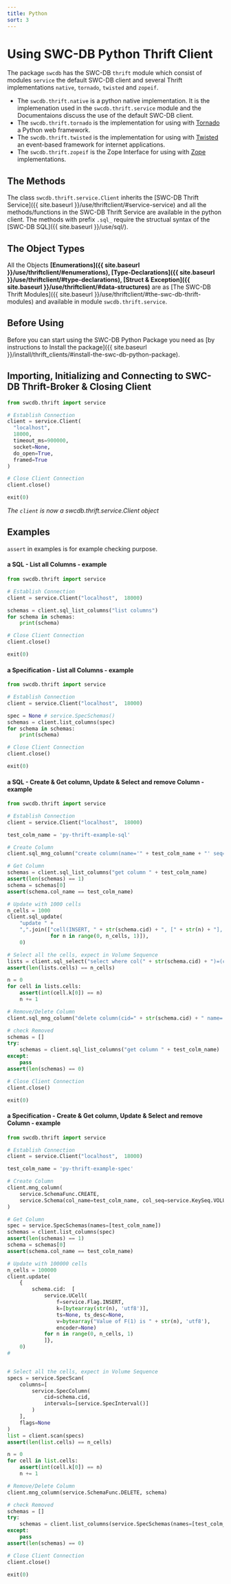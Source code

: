 ```yaml
---
title: Python
sort: 3
---
```



# Using SWC-DB Python Thrift Client
The package `swcdb` has the SWC-DB ```thrift``` module which consist of modules ```service``` the default SWC-DB client and several Thrift implementations ```native```,  ```tornado```, ```twisted``` and ```zopeif```.
* The ```swcdb.thrift.native``` is a python native implementation. It is the implemenation used in the ```swcdb.thrift.service``` module and the Documentaions discuss the use of the default SWC-DB client.
* The ```swcdb.thrift.tornado``` is the implementation for using with [Tornado](https://pypi.org/project/tornado/) a Python web framework.
* The ```swcdb.thrift.twisted``` is the implementation for using with [Twisted](https://pypi.org/project/twisted/) an event-based framework for internet applications.
* The ```swcdb.thrift.zopeif``` is the Zope Interface for using with [Zope](https://pypi.org/project/zope/) implementations.
 


## The Methods
The class `swcdb.thrift.service.Client` inherits the [SWC-DB Thrift Service]({{ site.baseurl }}/use/thriftclient/#service-service) and all the methods/functions in the SWC-DB Thrift Service are available in the python client. The methods with prefix ```.sql_``` require the structual syntax of the [SWC-DB SQL]({{ site.baseurl }}/use/sql/).



## The Object Types
All the Objects **[Enumerations]({{ site.baseurl }}/use/thriftclient/#enumerations), [Type-Declarations]({{ site.baseurl }}/use/thriftclient/#type-declarations), [Struct & Exception]({{ site.baseurl }}/use/thriftclient/#data-structures)** are as [The SWC-DB Thrift Modules]({{ site.baseurl }}/use/thriftclient/#the-swc-db-thrift-modules) and available in module `swcdb.thrift.service`.



## Before Using
Before you can start using the SWC-DB Python Package you need as [by instructions to Install the package]({{ site.baseurl }}/install/thrift_clients/#install-the-swc-db-python-package).



## Importing, Initializing and Connecting to SWC-DB Thrift-Broker & Closing Client
```python
from swcdb.thrift import service

# Establish Connection
client = service.Client(
  "localhost", 
  18000, 
  timeout_ms=900000, 
  socket=None, 
  do_open=True, 
  framed=True
)

# Close Client Connection
client.close()

exit(0)
```
_The `client` is now a swcdb.thrift.service.Client object_




## Examples
```assert``` in examples is for example checking purpose.



#### a SQL - List all Columns - example

```python
from swcdb.thrift import service

# Establish Connection
client = service.Client("localhost",  18000)

schemas = client.sql_list_columns("list columns")
for schema in schemas:
    print(schema)

# Close Client Connection
client.close()

exit(0)
```



#### a Specification - List all Columns - example

```python
from swcdb.thrift import service

# Establish Connection
client = service.Client("localhost",  18000)

spec = None # service.SpecSchemas()
schemas = client.list_columns(spec)
for schema in schemas:
    print(schema)

# Close Client Connection
client.close()

exit(0)
```



#### a SQL - Create & Get column, Update & Select and remove Column - example

```python
from swcdb.thrift import service

# Establish Connection
client = service.Client("localhost",  18000)

test_colm_name = 'py-thrift-example-sql'

# Create Column
client.sql_mng_column("create column(name='" + test_colm_name + "' seq=VOLUME)")

# Get Column
schemas = client.sql_list_columns("get column " + test_colm_name) 
assert(len(schemas) == 1)
schema = schemas[0]
assert(schema.col_name == test_colm_name)

# Update with 1000 cells
n_cells = 1000
client.sql_update(
    "update " +
    ",".join(["cell(INSERT, " + str(schema.cid) + ", [" + str(n) + "], '', 'Value of F(1) is " + str(n) + "')"
              for n in range(0, n_cells, 1)]), 
    0)

# Select all the cells, expect in Volume Sequence
lists = client.sql_select("select where col(" + str(schema.cid) + ")=(cells=())")
assert(len(lists.cells) == n_cells)

n = 0
for cell in lists.cells:
    assert(int(cell.k[0]) == n)
    n += 1

# Remove/Delete Column
client.sql_mng_column("delete column(cid=" + str(schema.cid) + " name='" + schema.col_name + "')")

# check Removed
schemas = []
try:
    schemas = client.sql_list_columns("get column " + test_colm_name) 
except:
    pass
assert(len(schemas) == 0)

# Close Client Connection
client.close()

exit(0)
```



#### a Specification - Create & Get column, Update & Select and remove Column - example

```python
from swcdb.thrift import service

# Establish Connection
client = service.Client("localhost",  18000)

test_colm_name = 'py-thrift-example-spec'

# Create Column
client.mng_column(
    service.SchemaFunc.CREATE,
    service.Schema(col_name=test_colm_name, col_seq=service.KeySeq.VOLUME)
)

# Get Column
spec = service.SpecSchemas(names=[test_colm_name])
schemas = client.list_columns(spec)
assert(len(schemas) == 1)
schema = schemas[0]
assert(schema.col_name == test_colm_name)

# Update with 100000 cells
n_cells = 100000
client.update(
    {
        schema.cid:  [
            service.UCell(
                f=service.Flag.INSERT,
                k=[bytearray(str(n), 'utf8')],
                ts=None, ts_desc=None,
                v=bytearray("Value of F(1) is " + str(n), 'utf8'),
                encoder=None)
            for n in range(0, n_cells, 1)
            ]},
    0)
#


# Select all the cells, expect in Volume Sequence
specs = service.SpecScan(
    columns=[
        service.SpecColumn(
            cid=schema.cid, 
            intervals=[service.SpecInterval()]
        )
    ],
    flags=None
)
list = client.scan(specs)
assert(len(list.cells) == n_cells)

n = 0
for cell in list.cells:
    assert(int(cell.k[0]) == n)
    n += 1

# Remove/Delete Column
client.mng_column(service.SchemaFunc.DELETE, schema)

# check Removed
schemas = []
try:
    schemas = client.list_columns(service.SpecSchemas(names=[test_colm_name]))
except:
    pass
assert(len(schemas) == 0)

# Close Client Connection
client.close()

exit(0)
```


